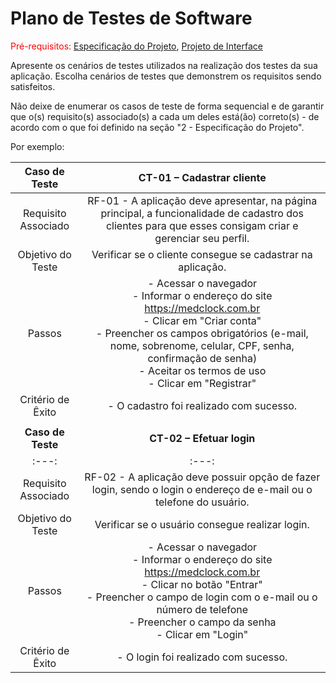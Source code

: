 # Plano de Testes de Software

<span style="color:red">Pré-requisitos: <a href="2-Especificação do Projeto.md"> Especificação do Projeto</a></span>, <a href="3-Projeto de Interface.md"> Projeto de Interface</a>

Apresente os cenários de testes utilizados na realização dos testes da sua aplicação. Escolha cenários de testes que demonstrem os requisitos sendo satisfeitos.

Não deixe de enumerar os casos de teste de forma sequencial e de garantir que o(s) requisito(s) associado(s) a cada um deles está(ão) correto(s) - de acordo com o que foi definido na seção "2 - Especificação do Projeto". 

Por exemplo:
 
| **Caso de Teste** 	| **CT-01 – Cadastrar cliente** 	|
|:---:	|:---:	|
|	Requisito Associado 	| RF-01 - A aplicação deve apresentar, na página principal, a funcionalidade de cadastro dos clientes para que esses consigam criar e gerenciar seu perfil. |
| Objetivo do Teste 	| Verificar se o cliente consegue se cadastrar na aplicação. |
| Passos 	| - Acessar o navegador <br> - Informar o endereço do site https://medclock.com.br<br> - Clicar em "Criar conta" <br> - Preencher os campos obrigatórios (e-mail, nome, sobrenome, celular, CPF, senha, confirmação de senha) <br> - Aceitar os termos de uso <br> - Clicar em "Registrar" |
|Critério de Êxito | - O cadastro foi realizado com sucesso. |
|  	|  	|
| **Caso de Teste** 	| **CT-02 – Efetuar login**	|
|:---:	|:---:	|
|Requisito Associado | RF-02	- A aplicação deve possuir opção de fazer login, sendo o login o endereço de e-mail ou o telefone do usuário. |
| Objetivo do Teste 	| Verificar se o usuário consegue realizar login. |
| Passos 	| - Acessar o navegador <br> - Informar o endereço do site https://medclock.com.br<br> - Clicar no botão "Entrar" <br> - Preencher o campo de login com o e-mail ou o número de telefone <br> - Preencher o campo da senha <br> - Clicar em "Login" |
|Critério de Êxito | - O login foi realizado com sucesso. |


